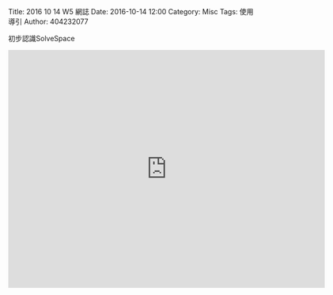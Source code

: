Title: 2016 10 14 W5 網誌
Date: 2016-10-14 12:00
Category: Misc
Tags: 使用導引
Author: 404232077

<p>初步認識SolveSpace<p>
<iframe src="https://player.vimeo.com/video/190087085" width="640" height="480" frameborder="0" webkitallowfullscreen mozallowfullscreen allowfullscreen></iframe>